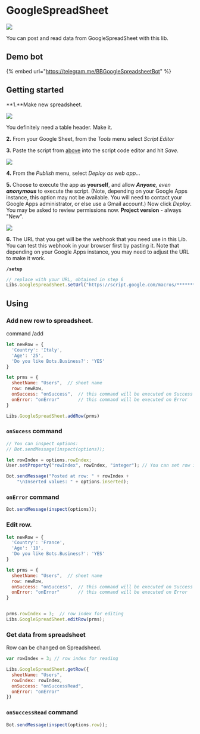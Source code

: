 # GoogleSpreadSheet

![](../.gitbook/assets/image%20%2854%29.png)

You can post and read data from GoogleSpreadSheet with this lib.

## Demo bot

{% embed url="https://telegram.me/BBGoogleSpreadsheetBot" %}



## Getting started

**1.**Make new spreadsheet. 

![](../.gitbook/assets/image%20%2826%29.png)

You definitely need a table header. Make it.

**2.** From your Google Sheet, from the _Tools_ menu select _Script Editor_

**3.** Paste the script from [above](https://gist.github.com/bots-business/b627418423a2c5df3b4ed329181077f0) into the script code editor and hit _Save._

![](../.gitbook/assets/image%20%281%29.png)

**4.**  From the _Publish_ menu, select _Deploy as web app…_  
  
**5.** Choose to execute the app as **yourself**, and allow _**Anyone**, even **anonymous**_ to execute the script. \(Note, depending on your Google Apps instance, this option may not be available. You will need to contact your Google Apps administrator, or else use a Gmail account.\) Now click _Deploy_. You may be asked to review permissions now. **Project version** - always "New".

![](../.gitbook/assets/image%20%2872%29.png)

**6.** The URL that you get will be the webhook that you need use in this Lib. You can test this webhook in your browser first by pasting it. Note that depending on your Google Apps instance, you may need to adjust the URL to make it work. 

**`/setup`**

```javascript
// replace with your URL, obtained in step 6
Libs.GoogleSpreadSheet.setUrl("https://script.google.com/macros/*******");
```



## Using

### Add new row to spreadsheet.

command /add

```javascript
let newRow = {
  'Country': 'Italy',
  'Age': '25',
  'Do you like Bots.Business?': 'YES'
}

let prms = {
  sheetName: "Users",  // sheet name
  row: newRow,
  onSuccess: "onSuccess",  // this command will be executed on Success
  onError: "onError"       // this command will be executed on Error
}

Libs.GoogleSpreadSheet.addRow(prms)
```

### `onSucess` command

```javascript
// You can inspect options:
// Bot.sendMessage(inspect(options));

let rowIndex = options.rowIndex;
User.setProperty("rowIndex", rowIndex, "integer"); // You can set row index to options

Bot.sendMessage("Posted at row: " + rowIndex + 
    "\nInserted values: " + options.inserted);
```

### `onError` command

```javascript
Bot.sendMessage(inspect(options));
```

### Edit row.

```javascript
let newRow = {
  'Country': 'France',
  'Age': '18',
  'Do you like Bots.Business?': 'YES'
}

let prms = {
  sheetName: "Users",  // sheet name
  row: newRow,
  onSuccess: "onSuccess",  // this command will be executed on Success
  onError: "onError"       // this command will be executed on Error
}


prms.rowIndex = 3;  // row index for editing
Libs.GoogleSpreadSheet.editRow(prms);

```

### Get data from spreadsheet

Row can be changed on Spreadsheed.

```javascript
var rowIndex = 3; // row index for reading

Libs.GoogleSpreadSheet.getRow({
  sheetName: "Users",
  rowIndex: rowIndex,
  onSuccess: "onSuccessRead",
  onError: "onError"
})
```

### `onSuccessRead` command

```javascript
Bot.sendMessage(inspect(options.row));
```

